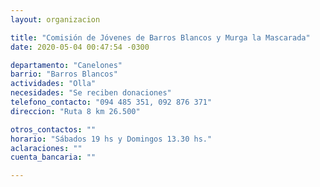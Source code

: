 ```yaml
---
layout: organizacion

title: "Comisión de Jóvenes de Barros Blancos y Murga la Mascarada"
date: 2020-05-04 00:47:54 -0300

departamento: "Canelones"
barrio: "Barros Blancos"
actividades: "Olla"
necesidades: "Se reciben donaciones"
telefono_contacto: "094 485 351, 092 876 371"
direccion: "Ruta 8 km 26.500"

otros_contactos: ""
horario: "Sábados 19 hs y Domingos 13.30 hs."
aclaraciones: ""
cuenta_bancaria: ""

---
```

